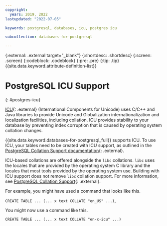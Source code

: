 ```yaml
---
copyright:
  years: 2019, 2022
lastupdated: "2022-07-05"

keywords: postgresql, databases, icu, postgres icu

subcollection: databases-for-postgresql

---
```


{:external: .external target="_blank"}
{:shortdesc: .shortdesc}
{:screen: .screen}
{:codeblock: .codeblock}
{:pre: .pre}
{:tip: .tip}
{{site.data.keyword.attribute-definition-list}}


# PostgreSQL ICU Support
{: #postgres-icu}

[ICU](http://site.icu-project.org/){: .external} (International Components for Unicode) uses C/C++ and Java libraries to provide Unicode and Globalization internationalization and localization facilities, including collation. ICU provides stability to your database by preventing index corruption that is caused by operating system collation changes. 

{{site.data.keyword.databases-for-postgresql_full}} supports ICU. To use ICU, your tables need to be created with ICU support, as outlined in the [PostgreSQL Collation Support documentation](http://www.postgresql.org/docs/10/static/collation.html){: .external}. 

ICU-based collations are offered alongside the `libc` collations. `libc` uses the locales that are provided by the operating system C library and the locales that most tools provided by the operating system use. Building with ICU support does not remove `libc` collation support. For more information, see [PostgreSQL Collation Support](https://www.postgresql.org/docs/12/collation.html){: .external}.

For example, you might have used a command that looks like this. 

`CREATE TABLE ... (... x text COLLATE "en_US" ...)`,

You might now use a command like this.

`CREATE TABLE ... (... x text COLLATE "en-x-icu" ...)`
